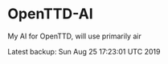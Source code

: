 # OpenTTD-AI
My AI for OpenTTD, will use primarily air

Latest backup: Sun Aug 25 17:23:01 UTC 2019
